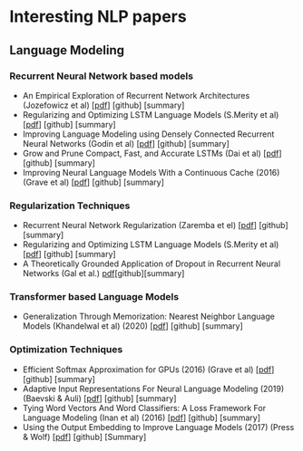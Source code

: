 # Interesting NLP papers  
## Language Modeling
### Recurrent Neural Network based models
- An Empirical Exploration of Recurrent Network Architectures (Jozefowicz et al) [[pdf](http://proceedings.mlr.press/v37/jozefowicz15.pdf)] [github] [summary]
- Regularizing and Optimizing LSTM Language Models (S.Merity et al) [[pdf](https://arxiv.org/pdf/1708.02182.pdf)] [github] [summary]
- Improving Language Modeling using Densely Connected Recurrent Neural Networks (Godin et al) [[pdf](https://www.aclweb.org/anthology/W17-2622.pdf)] [github] [summary]
- Grow and Prune Compact, Fast, and Accurate LSTMs (Dai et al) [[pdf](https://arxiv.org/pdf/1805.11797.pdf)] [github] [summary]
- Improving Neural Language Models With a Continuous Cache (2016) (Grave et al) [[pdf](https://arxiv.org/pdf/1612.04426.pdf)] [github] [summary]


### Regularization Techniques  
- Recurrent Neural Network Regularization (Zaremba et el) [[pdf](https://arxiv.org/pdf/1409.2329.pdf)] [github] [summary]
- Regularizing and Optimizing LSTM Language Models (S.Merity et al) [[pdf](https://arxiv.org/pdf/1708.02182.pdf)] [github] [summary]
- A Theoretically Grounded Application of Dropout in Recurrent Neural Networks (Gal et al.) [pdf](https://arxiv.org/pdf/1512.05287.pdf)[github][summary]

### Transformer based Language Models
- Generalization Through Memorization: Nearest Neighbor Language Models (Khandelwal et al) (2020) [[pdf](https://arxiv.org/pdf/1911.00172v2.pdf)] [github] [summary]

### Optimization Techniques
- Efficient Softmax Approximation for GPUs (2016) (Grave et al) [[pdf](https://arxiv.org/pdf/1609.04309.pdf)] [github] [summary]
- Adaptive Input Representations For Neural Language Modeling (2019) (Baevski & Auli) [[pdf](https://arxiv.org/pdf/1809.10853.pdf)] [github] [summary]
- Tying Word Vectors And Word Classifiers: A Loss Framework For Language Modeling (Inan et al) (2016) [[pdf](https://arxiv.org/pdf/1611.01462.pdf)] [github] [summary]
- Using the Output Embedding to Improve Language Models (2017) (Press & Wolf) [[pdf](https://www.aclweb.org/anthology/E17-2025.pdf)] [github] [Summary]


